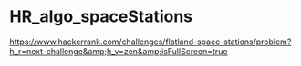 # HR_algo_spaceStations
https://www.hackerrank.com/challenges/flatland-space-stations/problem?h_r=next-challenge&amp;h_v=zen&amp;isFullScreen=true
